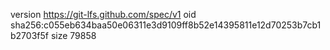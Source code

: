 version https://git-lfs.github.com/spec/v1
oid sha256:c055eb634baa50e06311e3d9109ff8b52e14395811e12d70253b7cb1b2703f5f
size 79858
